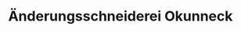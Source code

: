 ---
title: "Änderungsschneiderei Okunneck"
url: /meuselwitz/aenderungsschneiderei-okunneck/
shop: Schneiderei
---